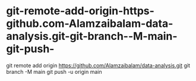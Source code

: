 # git-remote-add-origin-https-github.com-Alamzaibalam-data-analysis.git-git-branch--M-main-git-push-
git remote add origin https://github.com/Alamzaibalam/data-analysis.git git branch -M main git push -u origin main
